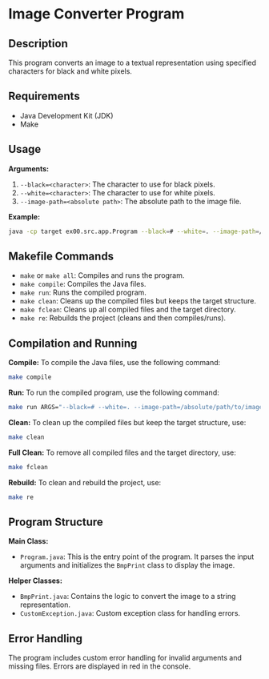 # Image Converter Program

## Description
This program converts an image to a textual representation using specified characters for black and white pixels.

## Requirements
- Java Development Kit (JDK)
- Make

## Usage
**Arguments:**
1. `--black=<character>`: The character to use for black pixels.
2. `--white=<character>`: The character to use for white pixels.
3. `--image-path=<absolute path>`: The absolute path to the image file.

**Example:**
```sh
java -cp target ex00.src.app.Program --black=# --white=. --image-path=/absolute/path/to/image.bmp
```

## Makefile Commands
- `make` or `make all`: Compiles and runs the program.
- `make compile`: Compiles the Java files.
- `make run`: Runs the compiled program.
- `make clean`: Cleans up the compiled files but keeps the target structure.
- `make fclean`: Cleans up all compiled files and the target directory.
- `make re`: Rebuilds the project (cleans and then compiles/runs).

## Compilation and Running
**Compile:**
To compile the Java files, use the following command:
```sh
make compile
```

**Run:**
To run the compiled program, use the following command:
```sh
make run ARGS="--black=# --white=. --image-path=/absolute/path/to/image.bmp"
```

**Clean:**
To clean up the compiled files but keep the target structure, use:
```sh
make clean
```

**Full Clean:**
To remove all compiled files and the target directory, use:
```sh
make fclean
```

**Rebuild:**
To clean and rebuild the project, use:
```sh
make re
```

## Program Structure
**Main Class:**
- `Program.java`: This is the entry point of the program. It parses the input arguments and initializes the `BmpPrint` class to display the image.

**Helper Classes:**
- `BmpPrint.java`: Contains the logic to convert the image to a string representation.
- `CustomException.java`: Custom exception class for handling errors.

## Error Handling
The program includes custom error handling for invalid arguments and missing files. Errors are displayed in red in the console.